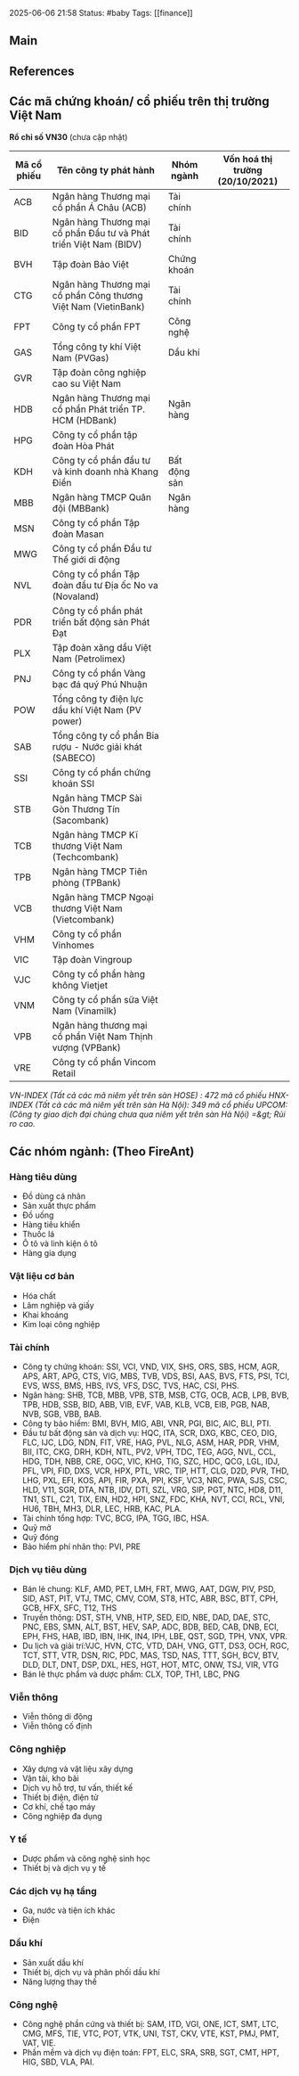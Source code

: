 2025-06-06 21:58
Status: #baby
Tags: [[finance]]
## Main




## References
## Các mã chứng khoán/ cổ phiếu trên thị trường Việt Nam

**Rổ chỉ số VN30** (chưa cập nhật)

| Mã cổ phiếu | Tên công ty phát hành | Nhóm ngành | Vốn hoá thị trường (20/10/2021) |
| --- | --- | --- | --- |
| ACB | Ngân hàng Thương mại cổ phần Á Châu (ACB) | Tài chính ||
| BID | Ngân hàng Thương mại cổ phần Đầu tư và Phát triển Việt Nam (BIDV) | Tài chính |
| BVH | Tập đoàn Bảo Việt | Chứng khoán |
| CTG | Ngân hàng Thương mại cổ phần Công thương Việt Nam (VietinBank) | Tài chính |
| FPT | Công ty cổ phần FPT | Công nghệ |
| GAS | Tổng công ty khí Việt Nam (PVGas) | Dầu khí |
| GVR | Tập đoàn công nghiệp cao su Việt Nam |
| HDB | Ngân hàng Thương mại cổ phần Phát triển TP. HCM (HDBank) | Ngân hàng |
| HPG | Công ty cổ phần tập đoàn Hòa Phát |
| KDH | Công ty cổ phần đầu tư và kinh doanh nhà Khang Điền | Bất động sản |
| MBB | Ngân hàng TMCP Quân đội (MBBank) | Ngân hàng |
| MSN | Công ty cổ phần Tập đoàn Masan |
| MWG | Công ty cổ phần Đầu tư Thế giới di động |
| NVL | Công ty cổ phần Tập đoàn đầu tư Địa ốc No va (Novaland) |
| PDR | Công ty cổ phần phát triển bất động sản Phát Đạt |
| PLX | Tập đoàn xăng dầu Việt Nam (Petrolimex) |
| PNJ | Công ty cổ phần Vàng bạc đá quý Phú Nhuận |
| POW | Tổng công ty điện lực dầu khí Việt Nam (PV power) |
| SAB | Tổng công ty cổ phần Bia rượu - Nước giải khát (SABECO) |
| SSI | Công ty cổ phần chứng khoán SSI |
| STB | Ngân hàng TMCP Sài Gòn Thương Tín (Sacombank) |
| TCB | Ngân hàng TMCP Kĩ thương Việt Nam (Techcombank) |
| TPB | Ngân hàng TMCP Tiên phòng (TPBank) |
| VCB | Ngân hàng TMCP Ngoại thương Việt Nam (Vietcombank) |
| VHM | Công ty cổ phần Vinhomes |
| VIC | Tập đoàn Vingroup |
| VJC | Công ty cổ phần hàng không Vietjet |
| VNM | Công ty cổ phần sữa Việt Nam (Vinamilk) |
| VPB | Ngân hàng thương mại cổ phần Việt Nam Thịnh vượng (VPBank) |
| VRE | Công ty cổ phần Vincom Retail |

*VN-INDEX (Tất cả các mã niêm yết trên sàn HOSE) : 472 mã cổ phiếu*
*HNX-INDEX (Tất cả các mã niêm yết trên sàn Hà Nội): 349 mã cổ phiếu*
*UPCOM: (Công ty giao dịch đại chúng chưa qua niêm yết trên sàn Hà Nội) =\&gt; Rủi ro cao.*

## Các nhóm ngành: (Theo FireAnt)

### Hàng tiêu dùng
+ Đồ dùng cá nhân
+ Sản xuất thực phẩm
+ Đồ uống
+ Hàng tiêu khiển
+ Thuốc lá
+ Ô tô và linh kiện ô tô
+ Hàng gia dụng

### Vật liệu cơ bản
+ Hóa chất
+ Lâm nghiệp và giấy
+ Khai khoáng
+ Kim loại công nghiệp

### Tài chính
+ Công ty chứng khoán: SSI, VCI, VND, VIX, SHS, ORS, SBS, HCM, AGR, APS, ART, APG, CTS, VIG, MBS, TVB, VDS, BSI, AAS, BVS, FTS, PSI, TCI, EVS, WSS, BMS, HBS, IVS, VFS, DSC, TVS, HAC, CSI, PHS.
+ Ngân hàng: SHB, TCB, MBB, VPB, STB, MSB, CTG, OCB, ACB, LPB, BVB, TPB, HDB, SSB, BID, ABB, VIB, EVF, VAB, KLB, VCB, EIB, PGB, NAB, NVB, SGB, VBB, BAB.
+ Công ty bảo hiểm: BMI, BVH, MIG, ABI, VNR, PGI, BIC, AIC, BLI, PTI.
+ Đầu tư bất động sản và dịch vụ: HQC, ITA, SCR, DXG, KBC, CEO, DIG, FLC, IJC, LDG, NDN, FIT, VRE, HAG, PVL, NLG, ASM, HAR, PDR, VHM, BII, ITC, CKG, DRH, KDH, NTL, PV2, VPH, TDC, TEG, AGG, NVL, CCL, HDG, TDH, NBB, CRE, OGC, VIC, KHG, TIG, SZC, HDC, QCG, LGL, IDJ, PFL, VPI, FID, DXS, VCR, HPX, PTL, VRC, TIP, HTT, CLG, D2D, PVR, THD, LHG, PXL, EFI, KOS, API, FIR, PXA, PPI, KSF, VC3, NRC, PWA, SJS, CSC, HLD, V11, SGR, DTA, NTB, IDV, DTI, SZL, VRG, SIP, PGT, NTC, HD8, D11, TN1, STL, C21, TIX, EIN, HD2, HPI, SNZ, FDC, KHA, NVT, CCI, RCL, VNI, HU6, TBH, MH3, DLR, LEC, HRB, KAC, PLA.
+ Tài chính tổng hợp: TVC, BCG, IPA, TGG, IBC, HSA.
+ Quỹ mở
+ Quỹ đóng
+ Bảo hiểm phí nhân thọ: PVI, PRE

### Dịch vụ tiêu dùng
+ Bán lẻ chung: KLF, AMD, PET, LMH, FRT, MWG, AAT, DGW, PIV, PSD, SID, AST, PIT, VTJ, TMC, CMV, COM, ST8, HTC, ABR, BSC, BTT, CPH, GCB, HFX, SFC, T12, THS
+ Truyền thông: DST, STH, VNB, HTP, SED, EID, NBE, DAD, DAE, STC, PNC, EBS, SMN, ALT, BST, HEV, SAP, ADC, BDB, BED, CAB, DNB, ECI, EPH, FHS, HAB, IBD, IBN, IHK, IN4, IPH, LBE, QST, SGD, TPH, VNX, VPR.
+ Du lịch và giải trí:VJC, HVN, CTC, VTD, DAH, VNG, GTT, DS3, OCH, RGC, TCT, STT, VTR, DSN, RIC, PDC, MAS, TSD, NAS, TTT, SGH, BCV, BTV, DLD, DLT, DNT, DSP, DXL, HES, HGT, HOT, MTC, ONW, TSJ, VIR, VTG
+ Bán lẻ thực phẩm và dược phẩm: CLX, TOP, TH1, LBC, PNG

### Viễn thông
+ Viễn thông di động
+ Viễn thông cố định

### Công nghiệp
+ Xây dựng và vật liệu xây dựng
+ Vận tải, kho bãi
+ Dịch vụ hỗ trợ, tư vấn, thiết kế
+ Thiết bị điện, điện tử
+ Cơ khí, chế tạo máy
+ Công nghiệp đa dụng

### Y tế
+ Dược phẩm và công nghệ sinh học
+ Thiết bị và dịch vụ y tế

### Các dịch vụ hạ tầng
+ Ga, nước và tiện ích khác
+ Điện
### Dầu khí
+ Sản xuất dầu khí
+ Thiết bị, dịch vụ và phân phối dầu khí
+ Năng lượng thay thế
### Công nghệ
+ Công nghệ phần cứng và thiết bị: SAM, ITD, VGI, ONE, ICT, SMT, LTC, CMG, MFS, TIE, VTC, POT, VTK, UNI, TST, CKV, VTE, KST, PMJ, PMT, VAT, VIE.
+ Phần mềm và dịch vụ điện toán: FPT, ELC, SRA, SRB, SGT, CMT, HPT, HIG, SBD, VLA, PAI.
